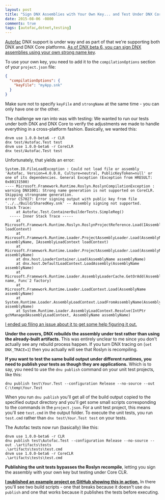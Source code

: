 ```yaml
---
layout: post
title: "Sign DNX Assemblies with Your Own Key... and Test Under DNX Core"
date: 2015-08-06 -0800
comments: true
tags: [autofac,dotnet,testing]
---
```


[Autofac](https://github.com/autofac/Autofac) DNX support is under way and as part of that we're supporting both DNX and DNX Core platforms. [As of DNX beta 6, you can sign DNX assemblies using your own strong name key](http://blogs.msdn.com/b/webdev/archive/2015/07/27/announcing-availability-of-asp-net-5-beta-6.aspx).

To use your own key, you need to add it to the `compilationOptions` section of your `project.json` file:

``` json
{
  "compilationOptions": {
    "keyFile": "myApp.snk"
  }
}
```

Make sure not to specify `keyFile` and `strongName` at the same time - you can only have one or the other.

The challenge we ran into was with testing: We wanted to run our tests under both DNX and DNX Core to verify the adjustments we made to handle everything in a cross-platform fashion. Basically, we wanted this:

```batch
dnvm use 1.0.0-beta6 -r CLR
dnx test/Autofac.Test test
dnvm use 1.0.0-beta6 -r CoreCLR
dnx test/Autofac.Test test
```

Unfortunately, that yields an error:

```text
System.IO.FileLoadException : Could not load file or assembly 'Autofac, Version=4.0.0.0, Culture=neutral, PublicKeyToken=null' or one of its dependencies. General Exception (Exception from HRESULT: 0x80131500)
---- Microsoft.Framework.Runtime.Roslyn.RoslynCompilationException : warning DNX1001: Strong name generation is not supported on CoreCLR. Skipping strongname generation.
error CS7027: Error signing output with public key from file '../../Build/SharedKey.snk' -- Assembly signing not supported.
Stack Trace:
     at Autofac.Test.ContainerBuilderTests.SimpleReg()
  ----- Inner Stack Trace -----
     at Microsoft.Framework.Runtime.Roslyn.RoslynProjectReference.Load(IAssemblyLoadContext loadContext)
     at Microsoft.Framework.Runtime.Loader.ProjectAssemblyLoader.Load(AssemblyName assemblyName, IAssemblyLoadContext loadContext)
     at Microsoft.Framework.Runtime.Loader.ProjectAssemblyLoader.Load(AssemblyName assemblyName)
     at dnx.host.LoaderContainer.Load(AssemblyName assemblyName)
     at dnx.host.DefaultLoadContext.LoadAssembly(AssemblyName assemblyName)
     at Microsoft.Framework.Runtime.Loader.AssemblyLoaderCache.GetOrAdd(AssemblyName name, Func`2 factory)
     at Microsoft.Framework.Runtime.Loader.LoadContext.Load(AssemblyName assemblyName)
     at System.Runtime.Loader.AssemblyLoadContext.LoadFromAssemblyName(AssemblyName assemblyName)
     at System.Runtime.Loader.AssemblyLoadContext.Resolve(IntPtr gchManagedAssemblyLoadContext, AssemblyName assemblyName)
```

[I ended up filing an issue about it to get some help figuring it out.](https://github.com/aspnet/dnx/issues/2409)

**Under the covers, DNX rebuilds the assembly under test rather than using the already-built artifacts.** This was entirely unclear to me since you don't actually see any rebuild process happen. If you turn DNX tracing on (`set DNX_TRACE=1`) then you actually will see that Roslyn is recompiling.

**If you want to test the same build output under different runtimes, you need to publish your tests as though they are applications.** Which is to say, you need to use the `dnu publish` command on your unit test projects, like this:

```batch
dnu publish test\Your.Test --configuration Release --no-source --out C:\temp\Your.Test
```

When you run `dnu publish` you'll get all of the build output copied to the specified output directory and you'll get some small scripts corresponding to the commands in the `project.json`. For a unit test project, this means you'll see `test.cmd` in the output folder. To execute the unit tests, you run `test.cmd` rather than `dnx test\Your.Test test` on your tests.

The Autofac tests now run (basically) like this:

```batch
dnvm use 1.0.0-beta6 -r CLR
dnu publish test\Autofac.Test --configuration Release --no-source --out .\artifacts\tests
.\artifacts\tests\test.cmd
dnvm use 1.0.0-beta6 -r CoreCLR
.\artifacts\tests\test.cmd
```

**Publishing the unit tests bypasses the Roslyn recompile**, letting you sign the assembly with your own key but testing under Core CLR.

[**I published an example project on GitHub showing this in action.**](https://github.com/tillig/DnxStrongNameIssueRepro) In there you'll see two build scripts - one that breaks because it doesn't use `dnu publish` and one that works because it publishes the tests before executing.
